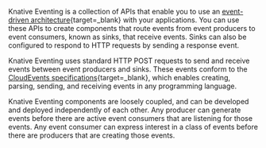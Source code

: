 <!-- Snippet used in the following topics:
- /docs/eventing/README.md
- /docs/concepts/README.md
-->
Knative Eventing is a collection of APIs that enable you to use an [event-driven architecture](https://en.wikipedia.org/wiki/Event-driven_architecture){target=_blank} with your applications. You can use these APIs to create components that route events from event producers to event consumers, known as sinks, that receive events. Sinks can also be configured to respond to HTTP requests by sending a response event.

Knative Eventing uses standard HTTP POST requests to send and receive events between event producers and sinks. These events conform to the [CloudEvents specifications](https://cloudevents.io/){target=_blank}, which enables creating, parsing, sending, and receiving events in any programming language.

Knative Eventing components are loosely coupled, and can be developed and deployed independently of each other. Any producer can generate events before there are active event consumers that are listening for those events. Any event consumer can express interest in a class of events before there are producers that are creating those events.
